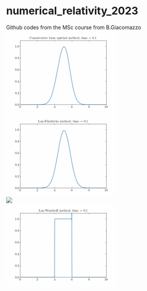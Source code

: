 # numerical_relativity_2023
Github codes from the MSc course from B.Giacomazzo
<img src='Homeworks/results/c.gif' width = 300  align = 'left'>
<img src='Homeworks/results/laxf.gif' width = 300  align = 'left'>
<img src='Homeworks/results/ftcs.gif' width = 300  align = 'left'>
<img src='Homeworks/results/step_laxw.gif' width = 300  align = 'left'>

